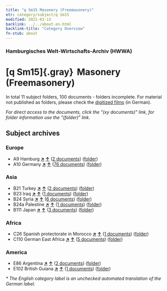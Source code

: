 ```yaml
---
title: "q Sm15 Masonery (Freemasonery)"
etr: category/subject/q Sm15
modified: 2021-03-13
backlink: ../../about.en.html
backlink-title: "Category Overview"
fn-stub: about
---
```


### Hamburgisches Welt-Wirtschafts-Archiv (HWWA)
# [q Sm15]{.gray}&#8201; Masonery (Freemasonery)&#160; 





In total 11 subject folders, 100 documents - folders incomplete.
For material not published as folders, please check the [digitized films](/film/h1_sh) (in German).

_For direct access to the documents, click the "(xy documents)" link, for folder information use the "(folder)" link._

## Subject archives



### Europe

- A9 Hamburg [**&nearr;**](../../../geo/i/140905/about.en.html "Hamburg (all folders)") [**&uarr;**](../../../geo/about.en.html#A9 "Country category system") (<a href="https://pm20.zbw.eu/dfgview/sh/140905,145961" title="about: Hamburg : Masonery (Freemasonery)" target="_blank">2 documents</a>) ([folder](../../../../folder/sh/1409xx/140905/1459xx/145961/about.en.html))
- A10 Germany [**&nearr;**](../../../geo/i/126128/about.en.html "Germany (all folders)") [**&uarr;**](../../../geo/about.en.html#A10 "Country category system") (<a href="https://pm20.zbw.eu/dfgview/sh/126128,145961" title="about: Germany : Masonery (Freemasonery)" target="_blank">76 documents</a>) ([folder](../../../../folder/sh/1261xx/126128/1459xx/145961/about.en.html))

### Asia

- B21 Turkey [**&nearr;**](../../../geo/i/141111/about.en.html "Turkey (all folders)") [**&uarr;**](../../../geo/about.en.html#B21 "Country category system") (<a href="https://pm20.zbw.eu/dfgview/sh/141111,145961" title="about: Turkey : Masonery (Freemasonery)" target="_blank">2 documents</a>) ([folder](../../../../folder/sh/1411xx/141111/1459xx/145961/about.en.html))
- B23 Iraq [**&nearr;**](../../../geo/i/141113/about.en.html "Iraq (all folders)") [**&uarr;**](../../../geo/about.en.html#B23 "Country category system") (<a href="https://pm20.zbw.eu/dfgview/sh/141113,145961" title="about: Iraq : Masonery (Freemasonery)" target="_blank">1 documents</a>) ([folder](../../../../folder/sh/1411xx/141113/1459xx/145961/about.en.html))
- B24 Syria [**&nearr;**](../../../geo/i/141114/about.en.html "Syria (all folders)") [**&uarr;**](../../../geo/about.en.html#B24 "Country category system") (<a href="https://pm20.zbw.eu/dfgview/sh/141114,145961" title="about: Syria : Masonery (Freemasonery)" target="_blank">6 documents</a>) ([folder](../../../../folder/sh/1411xx/141114/1459xx/145961/about.en.html))
- B24a Palestine [**&nearr;**](../../../geo/i/141115/about.en.html "Palestine (all folders)") [**&uarr;**](../../../geo/about.en.html#B24a "Country category system") (<a href="https://pm20.zbw.eu/dfgview/sh/141115,145961" title="about: Palestine : Masonery (Freemasonery)" target="_blank">1 documents</a>) ([folder](../../../../folder/sh/1411xx/141115/1459xx/145961/about.en.html))
- B111 Japan [**&nearr;**](../../../geo/i/141272/about.en.html "Japan (all folders)") [**&uarr;**](../../../geo/about.en.html#B111 "Country category system") (<a href="https://pm20.zbw.eu/dfgview/sh/141272,145961" title="about: Japan : Masonery (Freemasonery)" target="_blank">3 documents</a>) ([folder](../../../../folder/sh/1412xx/141272/1459xx/145961/about.en.html))

### Africa

- C26 Spanish protectorate in Morocco [**&nearr;**](../../../geo/i/141359/about.en.html "Spanish protectorate in Morocco (all folders)") [**&uarr;**](../../../geo/about.en.html#C26 "Country category system") (<a href="https://pm20.zbw.eu/dfgview/sh/141359,145961" title="about: Spanish protectorate in Morocco : Masonery (Freemasonery)" target="_blank">1 documents</a>) ([folder](../../../../folder/sh/1413xx/141359/1459xx/145961/about.en.html))
- C110 German East Africa [**&nearr;**](../../../geo/i/141471/about.en.html "German East Africa (all folders)") [**&uarr;**](../../../geo/about.en.html#C110 "Country category system") (<a href="https://pm20.zbw.eu/dfgview/sh/141471,145961" title="about: German East Africa : Masonery (Freemasonery)" target="_blank">5 documents</a>) ([folder](../../../../folder/sh/1414xx/141471/1459xx/145961/about.en.html))

### America

- E86 Argentina [**&nearr;**](../../../geo/i/141692/about.en.html "Argentina (all folders)") [**&uarr;**](../../../geo/about.en.html#E86 "Country category system") (<a href="https://pm20.zbw.eu/dfgview/sh/141692,145961" title="about: Argentina : Masonery (Freemasonery)" target="_blank">2 documents</a>) ([folder](../../../../folder/sh/1416xx/141692/1459xx/145961/about.en.html))
- E102 British Guiana [**&nearr;**](../../../geo/i/141700/about.en.html "British Guiana (all folders)") [**&uarr;**](../../../geo/about.en.html#E102 "Country category system") (<a href="https://pm20.zbw.eu/dfgview/sh/141700,145961" title="about: British Guiana : Masonery (Freemasonery)" target="_blank">1 documents</a>) ([folder](../../../../folder/sh/1417xx/141700/1459xx/145961/about.en.html))


_* The English category label is an unchecked automated translation of the German label._

